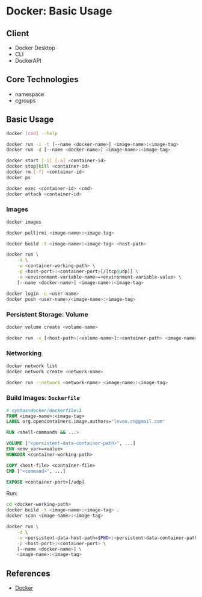 # Docker: Basic Usage

## Client

- Docker Desktop
- CLI
- DockerAPI

## Core Technologies

- namespace
- cgroups

## Basic Usage

```bash
docker [cmd] --help

docker run -i -t [--name <docker-name>] <image-name>:<image-tag>
docker run -d [--name <docker-name>] <image-name>:<image-tag>

docker start [-i] [-a] <container-id>
docker stop|kill <container-id>
docker rm [-f] <container-id>
docker ps

docker exec <container-id> <cmd>
docker attach <container-id>
```

### Images

```bash
docker images

docker pull|rmi <image-name>:<image-tag>

docker build -t <image-name>:<image-tag> <host-path>

docker run \
    -d \
    -w <container-working-path> \
    -p <host-port>:<container-port>[/[tcp|udp]] \
    -e <environment-variable-name>=<environment-variable-value> \
    [--name <docker-name>] <image-name>:<image-tag>

docker login -u <user-name>
docker push <user-name>/<image-name>:<image-tag>
```

### Persistent Storage: Volume

```bash
docker volume create <volume-name>

docker run -v [<host-path>|<volume-name>]:<container-path> <image-name>:<image-tag>
```

### Networking

```bash
docker network list
docker network create <network-name>

docker run --network <network-name> <image-name>:<image-tag>
```

### Build Images: `Dockerfile`

```dockerfile
# syntax=docker/dockerfile:1
FROM <image-name>:<image-tag>
LABEL org.opencontainers.image.authors="leven.cn@gmail.com"

RUN <shell-commands && ...>

VOLUME ["<persistent-data-container-path>", ...]
ENV <env_var>=<value>
WORKDIR <container-working-path>

COPY <host-file> <container-file>
CMD ["<command>", ...]

EXPOSE <container-port>[/udp]
```

Run:

```bash
cd <docker-working-path>
docker build -t <image-name>:<image-tag> .
docker scan <image-name>:<image-tag>

docker run \
    -d \
    -v <persistent-data-host-path=$PWD>:<persistent-data-container-path> \
    -p <host-port>:<container-port> \
    [--name <docker-name>] \
    <image-name>:<image-tag>
```

## References

- [Docker](https://www.docker.com)
